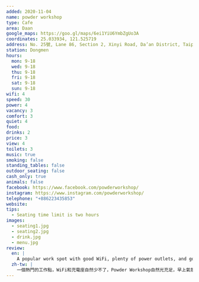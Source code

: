 ```yaml
---
added: 2020-11-04
name: powder workshop
type: Cafe
area: Daan
google_maps: https://goo.gl/maps/6ei1YiU6YmbZgUo3A
coordinates: 25.033934, 121.525719
address: No. 25號, Lane 86, Section 2, Xinyi Road, Da’an District, Taipei City, Taiwan 106
station: Dongmen
hours:
  mon: 9-18
  wed: 9-18
  thu: 9-18
  fri: 9-18
  sat: 9-18
  sun: 9-18
wifi: 4
speed: 30
power: 4
vacancy: 3
comfort: 3
quiet: 4
food: 
drinks: 2
price: 3
view: 4
toilets: 3
music: true
smoking: false
standing_tables: false
outdoor_seating: false
cash_only: true
animals: false
facebook: https://www.facebook.com/powderworkshop/
instagram: https://www.instagram.com/powderworkshop/
telephone: "+886223435853"
website: 
tips:
  - Seating time limit is two hours
images:
  - seating1.jpg
  - seating2.jpg
  - drink.jpg
  - menu.jpg
review:
  en: |
    A popular work spot with good WiFi, plenty of power outlets, and good natural light. It was quite empty in the morning but slowly filled around lunch time. Decent drink selection and small food items. There is a two hour time limit, but it didn't seem to be enforced on a weekday. Beware, if you speak too loud you may get told off!
  zh-tw: |
    一個熱門的工作點，WiFi和充電座自然少不了，Powder Workshop自然光充足，早上氣氛較為悠閒，到了午餐時間則開始有些擁擠。這裡有不少飲料選擇和一些輕食，有兩小時的時間限制，但平日似乎沒這麼嚴格。
---
```

